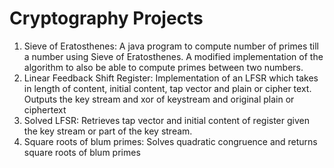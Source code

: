 # Cryptography Projects
1. Sieve of Eratosthenes:
A java program to compute number of primes till a number using Sieve of Eratosthenes. 
A modified implementation of the algorithm to also be able to compute primes between two numbers. 
2. Linear Feedback Shift Register:
Implementation of an LFSR which takes in length of content, initial content, tap vector and plain or cipher text. Outputs the key stream and xor of keystream and original plain or ciphertext
3. Solved LFSR:
Retrieves tap vector and initial content of register given the key stream or part of the key stream.
4. Square roots of blum primes:
Solves quadratic congruence and returns square roots of blum primes
